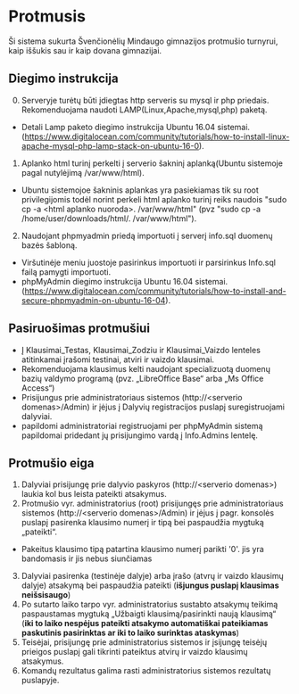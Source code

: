 # Protmusis

Ši sistema sukurta Švenčionėlių Mindaugo gimnazijos protmušio turnyrui, kaip iššukis sau ir kaip dovana gimnazijai.

## Diegimo instrukcija

0. Serveryje turėtų būti įdiegtas http serveris su mysql ir php priedais. Rekomenduojama naudoti LAMP(Linux,Apache,mysql,php) paketą.
 * Detali Lamp paketo diegimo instrukcija Ubuntu 16.04 sistemai. (https://www.digitalocean.com/community/tutorials/how-to-install-linux-apache-mysql-php-lamp-stack-on-ubuntu-16-0).
1. Aplanko html turinį perkelti į serverio šakninį aplanką(Ubuntu sistemoje pagal nutylėjimą /var/www/html).
 * Ubuntu sistemojoe šakninis aplankas yra pasiekiamas tik su root privilegijomis todėl norint perkeli html aplanko turinį reiks naudois "sudo cp -a \<html aplanko nuoroda>. /var/www/html" (pvz "sudo cp -a /home/user/downloads/html/. /var/www/html").
2. Naudojant phpmyadmin priedą importuoti į serverį info.sql duomenų bazės šabloną.
  * Viršutinėje meniu juostoje pasirinkus importuoti ir parsirinkus Info.sql failą pamygti importuoti.
  * phpMyAdmin diegimo instrukcija Ubuntu 16.04 sistemai. (https://www.digitalocean.com/community/tutorials/how-to-install-and-secure-phpmyadmin-on-ubuntu-16-04).

## Pasiruošimas protmušiui

* Į Klausimai_Testas, Klausimai_Zodziu ir Klausimai_Vaizdo lenteles atitinkamai įrašomi testinai, atviri ir vaizdo klausimai.
 * Rekomenduojama klausimus kelti naudojant specializuotą duomenų bazių valdymo programą (pvz. „LibreOffice Base“ arba „Ms Office Access“)
* Prisijungus prie administratoriaus sistemos (http://\<serverio domenas>/Admin) ir įėjus į Dalyvių registracijos puslapį suregistruojami dalyviai.
 * papildomi administratoriai registruojami per phpMyAdmin sistemą papildomai pridedant jų prisijungimo vardą į Info.Admins lentelę.

## Protmušio eiga

1. Dalyviai prisijungę prie dalyvio paskyros (http://\<serverio domenas>) laukia kol bus leista pateikti atsakymus.
2. Protmušio vyr. administratorius (root) prisijungęs prie administratoriaus sistemos (http://\<serverio domenas>/Admin) ir įėjus į pagr. konsolės puslapį pasirenka klausimo numerį ir tipą bei paspaudžia mygtuką „pateikti“.
 * Pakeitus klausimo tipą patartina klausimo numerį parikti '0'. jis yra bandomasis ir jis nebus siunčiamas
3. Dalyviai pasirenka (testinėje dalyje) arba įrašo (atvrų ir vaizdo klausimų dalyje) atsakymą bei paspaudžia pateikti (**išjungus puslapį klausimas neišsisaugo**)
4. Po sutarto laiko tarpo vyr. administratorius sustabto atsakymų teikimą paspaustamas mygtuką „Užbaigti klausimą/pasirinkti naują klausimą“ (**iki to laiko nespėjus pateikti atsakymo automatiškai pateikiamas paskutinis pasirinktas ar iki to laiko surinktas ataskymas**)
5. Teisėjai, prisijungę prie administratorius sistemos ir įsijungę teisėjų prieigos puslapį gali tikrinti pateiktus atvirų ir vaizdo klausimų atsakymus.
6. Komandų rezultatus galima rasti administratorius sistemos rezultatų puslapyje.
